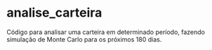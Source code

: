 # analise_carteira
Código para analisar uma carteira em determinado período, fazendo simulação de Monte Carlo para os próximos 180 dias.
